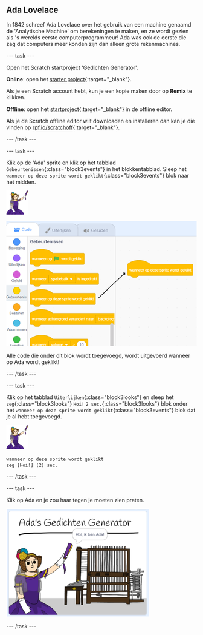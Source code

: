 ## Ada Lovelace

In 1842 schreef Ada Lovelace over het gebruik van een machine genaamd de 'Analytische Machine' om berekeningen te maken, en ze wordt gezien als 's werelds eerste computerprogrammeur! Ada was ook de eerste die zag dat computers meer konden zijn dan alleen grote rekenmachines.

--- task ---

Open het Scratch startproject 'Gedichten Generator'.

**Online**: open het [starter project](https://scratch.mit.edu/projects/381619826){:target="_blank"}.

Als je een Scratch account hebt, kun je een kopie maken door op **Remix** te klikken.

**Offline**: open het [startproject](https://rpf.io/p/nl-NL/poetry-generator-go){:target="_blank"} in de offline editor.

Als je de Scratch offline editor wilt downloaden en installeren dan kan je die vinden op [rpf.io/scratchoff](https://rpf.io/scratchoff){:target="_blank"}.

--- /task ---

--- task ---

Klik op de 'Ada' sprite en klik op het tabblad `Gebeurtenissen`{:class="block3events"} in het blokkentabblad. Sleep het `wanneer op deze sprite wordt geklikt`{:class="block3events"} blok naar het midden.

![ada sprite](images/ada-sprite.png)

![wanneer op deze sprite wordt geklikt blok](images/poetry-click.png)

Alle code die onder dit blok wordt toegevoegd, wordt uitgevoerd wanneer op Ada wordt geklikt!

--- /task ---

--- task ---

Klik op het tabblad `Uiterlijken`{:class="block3looks"} en sleep het `zeg`{:class="block3looks"} `Hoi!` `2 sec.`{:class="block3looks"} blok onder het `wanneer op deze sprite wordt geklikt`{:class="block3events"} blok dat je al hebt toegevoegd.

![ada sprite](images/ada-sprite.png)

```blocks3
wanneer op deze sprite wordt geklikt
zeg [Hoi!] (2) sec.
```

--- /task ---

--- task ---

Klik op Ada en je zou haar tegen je moeten zien praten.

![schermafbeelding](images/poetry-say-test.png)

--- /task ---
